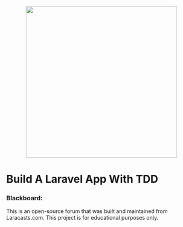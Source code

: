 <p align="center"><img src="https://res.cloudinary.com/dtfbvvkyp/image/upload/v1566331377/laravel-logolockup-cmyk-red.svg" width="400"></p>

# Build A Laravel App With TDD

### Blackboard:
This is an open-source forum that was built and maintained from Laracasts.com. This project is for educational purposes only.
